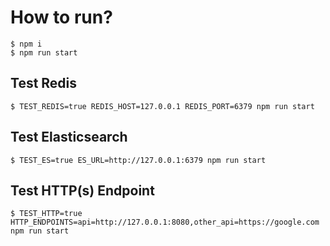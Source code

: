 # How to run?

```
$ npm i
$ npm run start
```

## Test Redis

```
$ TEST_REDIS=true REDIS_HOST=127.0.0.1 REDIS_PORT=6379 npm run start
```

## Test Elasticsearch

```
$ TEST_ES=true ES_URL=http://127.0.0.1:6379 npm run start
```

## Test HTTP(s) Endpoint

```
$ TEST_HTTP=true HTTP_ENDPOINTS=api=http://127.0.0.1:8080,other_api=https://google.com npm run start
```
